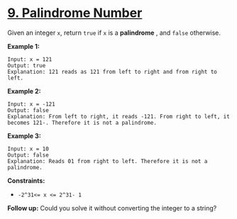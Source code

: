 # [9. Palindrome Number](https://leetcode.com/problems/palindrome-number/description/)

Given an integer `x`, return `true` if `x` is a **palindrome** , and `false` otherwise.

**Example 1:** 

```
Input: x = 121
Output: true
Explanation: 121 reads as 121 from left to right and from right to left.
```

**Example 2:** 

```
Input: x = -121
Output: false
Explanation: From left to right, it reads -121. From right to left, it becomes 121-. Therefore it is not a palindrome.
```

**Example 3:** 

```
Input: x = 10
Output: false
Explanation: Reads 01 from right to left. Therefore it is not a palindrome.
```

**Constraints:** 

- `-2^31<= x <= 2^31- 1`

**Follow up:**  Could you solve it without converting the integer to a string?